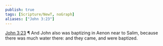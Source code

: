 ```yaml
---
publish: true
tags: [Scripture/NewT, noGraph]
aliases: ["John 3:23"]
---
```

[John 3:23](https://churchofjesuschrist.org/study/scriptures/nt/john/3?lang=eng&id=p23#p23) ¶ And John also was baptizing in Aenon near to Salim, because there was much water there: and they came, and were baptized.

